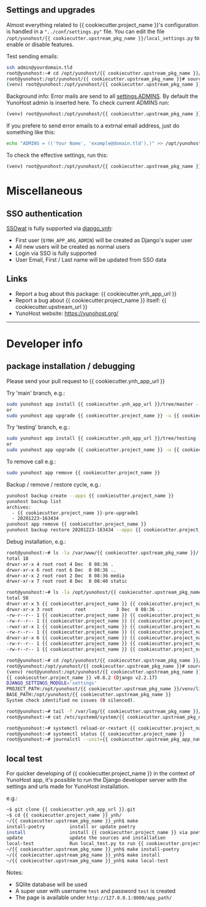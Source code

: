 ## Settings and upgrades

Almost everything related to {{ cookiecutter.project_name }}'s configuration is handled in a `"../conf/settings.py"` file.
You can edit the file `/opt/yunohost/{{ cookiecutter.upstream_pkg_name }}/local_settings.py` to enable or disable features.

Test sending emails:

```bash
ssh admin@yourdomain.tld
root@yunohost:~# cd /opt/yunohost/{{ cookiecutter.upstream_pkg_name }}/
root@yunohost:/opt/yunohost/{{ cookiecutter.upstream_pkg_name }}# source venv/bin/activate
(venv) root@yunohost:/opt/yunohost/{{ cookiecutter.upstream_pkg_name }}# ./manage.py sendtestemail --admins
```

Background info: Error mails are send to all [settings.ADMINS](https://docs.djangoproject.com/en/2.2/ref/settings/#std:setting-ADMINS). By default the YunoHost admin is inserted here.
To check current ADMINS run:

```bash
(venv) root@yunohost:/opt/yunohost/{{ cookiecutter.upstream_pkg_name }}# ./manage.py sendtestemail --admins
```

If you prefere to send error emails to a extrnal email address, just do something like this:

```bash
echo "ADMINS = (('Your Name', 'example@domain.tld'),)" >> /opt/yunohost/{{ cookiecutter.upstream_pkg_name }}/local_settings.py
```

To check the effective settings, run this:
```bash
(venv) root@yunohost:/opt/yunohost/{{ cookiecutter.upstream_pkg_name }}# ./manage.py diffsettings
```


# Miscellaneous


## SSO authentication

[SSOwat](https://github.com/YunoHost/SSOwat) is fully supported via [django_ynh](https://github.com/YunoHost-Apps/django_ynh):

* First user (`$YNH_APP_ARG_ADMIN`) will be created as Django's super user
* All new users will be created as normal users
* Login via SSO is fully supported
* User Email, First / Last name will be updated from SSO data


## Links

 * Report a bug about this package: {{ cookiecutter.ynh_app_url }}
 * Report a bug about {{ cookiecutter.project_name }} itself: {{ cookiecutter.upstream_url }}
 * YunoHost website: https://yunohost.org/

---

# Developer info

## package installation / debugging

Please send your pull request to {{ cookiecutter.ynh_app_url }}

Try 'main' branch, e.g.:
```bash
sudo yunohost app install {{ cookiecutter.ynh_app_url }}/tree/master --debug
or
sudo yunohost app upgrade {{ cookiecutter.project_name }} -u {{ cookiecutter.ynh_app_url }}/tree/master --debug
```

Try 'testing' branch, e.g.:
```bash
sudo yunohost app install {{ cookiecutter.ynh_app_url }}/tree/testing --debug
or
sudo yunohost app upgrade {{ cookiecutter.project_name }} -u {{ cookiecutter.ynh_app_url }}/tree/testing --debug
```

To remove call e.g.:
```bash
sudo yunohost app remove {{ cookiecutter.project_name }}
```

Backup / remove / restore cycle, e.g.:
```bash
yunohost backup create --apps {{ cookiecutter.project_name }}
yunohost backup list
archives:
  - {{ cookiecutter.project_name }}-pre-upgrade1
  - 20201223-163434
yunohost app remove {{ cookiecutter.project_name }}
yunohost backup restore 20201223-163434 --apps {{ cookiecutter.project_name }}
```

Debug installation, e.g.:
```bash
root@yunohost:~# ls -la /var/www/{{ cookiecutter.upstream_pkg_name }}/
total 18
drwxr-xr-x 4 root root 4 Dec  8 08:36 .
drwxr-xr-x 6 root root 6 Dec  8 08:36 ..
drwxr-xr-x 2 root root 2 Dec  8 08:36 media
drwxr-xr-x 7 root root 8 Dec  8 08:40 static

root@yunohost:~# ls -la /opt/yunohost/{{ cookiecutter.upstream_pkg_name }}/
total 58
drwxr-xr-x 5 {{ cookiecutter.project_name }} {{ cookiecutter.project_name }}   11 Dec  8 08:39 .
drwxr-xr-x 3 root        root           3 Dec  8 08:36 ..
-rw-r--r-- 1 {{ cookiecutter.project_name }} {{ cookiecutter.project_name }}  460 Dec  8 08:39 gunicorn.conf.py
-rw-r--r-- 1 {{ cookiecutter.project_name }} {{ cookiecutter.project_name }}    0 Dec  8 08:39 local_settings.py
-rwxr-xr-x 1 {{ cookiecutter.project_name }} {{ cookiecutter.project_name }}  274 Dec  8 08:39 manage.py
-rw-r--r-- 1 {{ cookiecutter.project_name }} {{ cookiecutter.project_name }}  171 Dec  8 08:39 secret.txt
drwxr-xr-x 6 {{ cookiecutter.project_name }} {{ cookiecutter.project_name }}    6 Dec  8 08:37 venv
-rw-r--r-- 1 {{ cookiecutter.project_name }} {{ cookiecutter.project_name }}  115 Dec  8 08:39 wsgi.py
-rw-r--r-- 1 {{ cookiecutter.project_name }} {{ cookiecutter.project_name }} 4737 Dec  8 08:39 settings.py

root@yunohost:~# cd /opt/yunohost/{{ cookiecutter.upstream_pkg_name }}/
root@yunohost:/opt/yunohost/{{ cookiecutter.upstream_pkg_name }}# source venv/bin/activate
(venv) root@yunohost:/opt/yunohost/{{ cookiecutter.upstream_pkg_name }}# ./manage.py check
{{ cookiecutter.project_name }} v0.8.2 (Django v2.2.17)
DJANGO_SETTINGS_MODULE='settings'
PROJECT_PATH:/opt/yunohost/{{ cookiecutter.upstream_pkg_name }}/venv/lib/python3.7/site-packages
BASE_PATH:/opt/yunohost/{{ cookiecutter.upstream_pkg_name }}
System check identified no issues (0 silenced).

root@yunohost:~# tail -f /var/log/{{ cookiecutter.upstream_pkg_name }}/{{ cookiecutter.upstream_pkg_name }}.log
root@yunohost:~# cat /etc/systemd/system/{{ cookiecutter.upstream_pkg_name }}.service

root@yunohost:~# systemctl reload-or-restart {{ cookiecutter.project_name }}
root@yunohost:~# systemctl status {{ cookiecutter.project_name }}
root@yunohost:~# journalctl --unit={{ cookiecutter.upstream_pkg_app_name }} --follow
```

## local test

For quicker developing of {{ cookiecutter.project_name }} in the context of YunoHost app,
it's possible to run the Django developer server with the settings
and urls made for YunoHost installation.

e.g.:
```bash
~$ git clone {{ cookiecutter.ynh_app_url }}.git
~$ cd {{ cookiecutter.project_name }}_ynh/
~/{{ cookiecutter.upstream_pkg_name }}_ynh$ make
install-poetry         install or update poetry
install                install {{ cookiecutter.project_name }} via poetry
update                 update the sources and installation
local-test             Run local_test.py to run {{ cookiecutter.project_name }}_ynh locally
~/{{ cookiecutter.upstream_pkg_name }}_ynh$ make install-poetry
~/{{ cookiecutter.upstream_pkg_name }}_ynh$ make install
~/{{ cookiecutter.upstream_pkg_name }}_ynh$ make local-test
```

Notes:

* SQlite database will be used
* A super user with username `test` and password `test` is created
* The page is available under `http://127.0.0.1:8000/app_path/`
